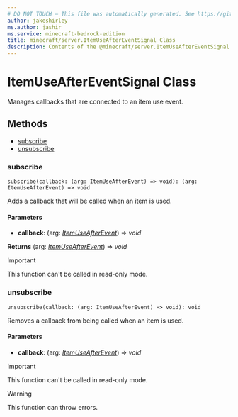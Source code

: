```yaml
---
# DO NOT TOUCH — This file was automatically generated. See https://github.com/mojang/minecraftapidocsgenerator to modify descriptions, examples, etc.
author: jakeshirley
ms.author: jashir
ms.service: minecraft-bedrock-edition
title: minecraft/server.ItemUseAfterEventSignal Class
description: Contents of the @minecraft/server.ItemUseAfterEventSignal class.
---
```

# ItemUseAfterEventSignal Class

Manages callbacks that are connected to an item use event.

## Methods
- [subscribe](#subscribe)
- [unsubscribe](#unsubscribe)

### **subscribe**
`
subscribe(callback: (arg: ItemUseAfterEvent) => void): (arg: ItemUseAfterEvent) => void
`

Adds a callback that will be called when an item is used.

#### **Parameters**
- **callback**: (arg: [*ItemUseAfterEvent*](ItemUseAfterEvent.md)) => *void*

**Returns** (arg: [*ItemUseAfterEvent*](ItemUseAfterEvent.md)) => *void*

> [!IMPORTANT]
> This function can't be called in read-only mode.

### **unsubscribe**
`
unsubscribe(callback: (arg: ItemUseAfterEvent) => void): void
`

Removes a callback from being called when an item is used.

#### **Parameters**
- **callback**: (arg: [*ItemUseAfterEvent*](ItemUseAfterEvent.md)) => *void*

> [!IMPORTANT]
> This function can't be called in read-only mode.

> [!WARNING]
> This function can throw errors.
